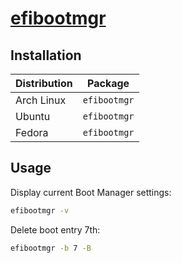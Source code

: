 # [efibootmgr](https://github.com/rhboot/efibootmgr)

## Installation

| Distribution | Package      |
| ------------ | ------------ |
| Arch Linux   | `efibootmgr` |
| Ubuntu       | `efibootmgr` |
| Fedora       | `efibootmgr` |

## Usage

Display current Boot Manager settings:

```sh
efibootmgr -v
```

Delete boot entry 7th:

```sh
efibootmgr -b 7 -B
```
